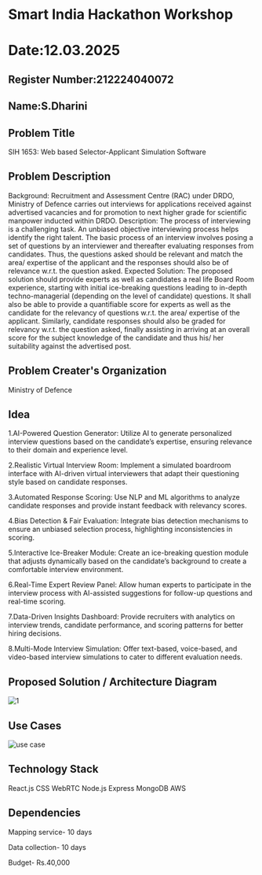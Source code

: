 # Smart India Hackathon Workshop
# Date:12.03.2025
## Register Number:212224040072
## Name:S.Dharini
## Problem Title
SIH 1653: Web based Selector-Applicant Simulation Software
## Problem Description
Background: Recruitment and Assessment Centre (RAC) under DRDO, Ministry of Defence carries out interviews for applications received against advertised vacancies and for promotion to next higher grade for scientific manpower inducted within DRDO. Description: The process of interviewing is a challenging task. An unbiased objective interviewing process helps identify the right talent. The basic process of an interview involves posing a set of questions by an interviewer and thereafter evaluating responses from candidates. Thus, the questions asked should be relevant and match the area/ expertise of the applicant and the responses should also be of relevance w.r.t. the question asked. Expected Solution: The proposed solution should provide experts as well as candidates a real life Board Room experience, starting with initial ice-breaking questions leading to in-depth techno-managerial (depending on the level of candidate) questions. It shall also be able to provide a quantifiable score for experts as well as the candidate for the relevancy of questions w.r.t. the area/ expertise of the applicant. Similarly, candidate responses should also be graded for relevancy w.r.t. the question asked, finally assisting in arriving at an overall score for the subject knowledge of the candidate and thus his/ her suitability against the advertised post.

## Problem Creater's Organization
Ministry of Defence

## Idea

1.AI-Powered Question Generator: Utilize AI to generate personalized interview questions based on the candidate’s expertise, ensuring relevance to their domain and experience level.

2.Realistic Virtual Interview Room: Implement a simulated boardroom interface with AI-driven virtual interviewers that adapt their questioning style based on candidate responses.

3.Automated Response Scoring: Use NLP and ML algorithms to analyze candidate responses and provide instant feedback with relevancy scores.

4.Bias Detection & Fair Evaluation: Integrate bias detection mechanisms to ensure an unbiased selection process, highlighting inconsistencies in scoring.

5.Interactive Ice-Breaker Module: Create an ice-breaking question module that adjusts dynamically based on the candidate’s background to create a comfortable interview environment.

6.Real-Time Expert Review Panel: Allow human experts to participate in the interview process with AI-assisted suggestions for follow-up questions and real-time scoring.

7.Data-Driven Insights Dashboard: Provide recruiters with analytics on interview trends, candidate performance, and scoring patterns for better hiring decisions.

8.Multi-Mode Interview Simulation: Offer text-based, voice-based, and video-based interview simulations to cater to different evaluation needs.


## Proposed Solution / Architecture Diagram

![1](https://github.com/user-attachments/assets/6379f768-d09d-46e5-928f-9f194e85e03c)


## Use Cases

![use case](https://github.com/user-attachments/assets/a7d413e7-b5e1-4e68-9541-4ca07141ec99)


## Technology Stack

React.js 
CSS 
WebRTC
Node.js 
Express
MongoDB 
AWS 

## Dependencies

Mapping service- 10 days

Data collection- 10 days

Budget- Rs.40,000


